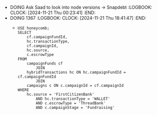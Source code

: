 - DOING Ask Saad to look into node versions -> Snapdebt
  :LOGBOOK:
  CLOCK: [2024-11-21 Thu 00:23:41]
  :END:
- DOING 1367
  :LOGBOOK:
  CLOCK: [2024-11-21 Thu 18:41:47]
  :END:
	- ```apl
	  USE honeycomb;
	  SELECT 
	      cf.campaignFundId,
	      hc.transactionType,
	      cf.campaignId,
	      hc.source,
	      c.escrowType
	  FROM
	      campaignFunds cf
	          JOIN
	      hybridTransactions hc ON hc.campaignFundId = cf.campaignFundId
	          JOIN
	      campaigns c ON c.campaignId = cf.campaignId
	  WHERE
	      hc.source = 'FirstCitizenBank'
	          AND hc.transactionType = 'WALLET'
	          AND c.escrowType = 'ThreadBank'
	          AND c.campaignStage = 'Fundraising'
	  ```